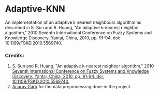 # Adaptive-KNN
An implementation of an adaptive k nearest neighbours algorithm as described in S. Sun and R. Huang, "An adaptive k-nearest neighbor algorithm," 2010 Seventh International Conference on Fuzzy Systems and Knowledge Discovery, Yantai, China, 2010, pp. 91-94, doi: 10.1109/FSKD.2010.5569740.

### Credits:
1. [S. Sun and R. Huang, "An adaptive k-nearest neighbor algorithm," 2010 Seventh International Conference on Fuzzy Systems and Knowledge Discovery, Yantai, China, 2010, pp. 91-94, doi: 10.1109/FSKD.2010.5569740.
](https://ieeexplore.ieee.org/stamp/stamp.jsp?tp=&arnumber=5569740)
2. [Anurav Garg](https://github.com/Anurav-Garg) for the data preprocessing done in the project.
